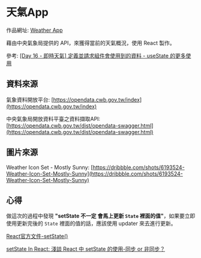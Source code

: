 # 天氣App

作品網址: [Weather App](https://aleetsaiya.github.io/WeatherApp/)

藉由中央氣象局提供的 API，來獲得當前的天氣概況，使用 React 製作。

參考: [[Day 16 - 即時天氣] 定義並請求組件會使用到的資料 - useState 的更多使用](https://ithelp.ithome.com.tw/articles/10224031)

## 資料來源
氣象資料開放平台: [https://opendata.cwb.gov.tw/index](https://opendata.cwb.gov.tw/index)

中央氣象局開放資料平臺之資料擷取API: [https://opendata.cwb.gov.tw/dist/opendata-swagger.html](https://opendata.cwb.gov.tw/dist/opendata-swagger.html)

## 圖片來源
Weather Icon Set - Mostly Sunny: [https://dribbble.com/shots/6193524-Weather-Icon-Set-Mostly-Sunny](https://dribbble.com/shots/6193524-Weather-Icon-Set-Mostly-Sunny)

## 心得
做這次的過程中發現 **"setState 不一定 會馬上更新 `State` 裡面的值"**，如果要立即使用更新完後的 `State` 裡面的值的話，應該使用 updater 來去進行更新。

[React官方文件-setState()](https://zh-hant.reactjs.org/docs/react-component.html#setstate)

[setState In React: 淺談 React 中 setState 的使用-同步 or 非同步？](https://medium.com/@brianwu291/learn-basic-react-setstate-function-2aec5018a38a)